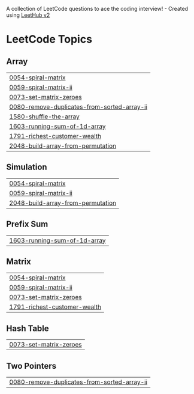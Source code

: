 A collection of LeetCode questions to ace the coding interview! - Created using [LeetHub v2](https://github.com/arunbhardwaj/LeetHub-2.0)
<!---LeetCode Topics Start-->
# LeetCode Topics
## Array
|  |
| ------- |
| [0054-spiral-matrix](https://github.com/santosh-rawat-prof/java-leetcode-solutions/tree/master/0054-spiral-matrix) |
| [0059-spiral-matrix-ii](https://github.com/santosh-rawat-prof/java-leetcode-solutions/tree/master/0059-spiral-matrix-ii) |
| [0073-set-matrix-zeroes](https://github.com/santosh-rawat-prof/java-leetcode-solutions/tree/master/0073-set-matrix-zeroes) |
| [0080-remove-duplicates-from-sorted-array-ii](https://github.com/santosh-rawat-prof/java-leetcode-solutions/tree/master/0080-remove-duplicates-from-sorted-array-ii) |
| [1580-shuffle-the-array](https://github.com/santosh-rawat-prof/java-leetcode-solutions/tree/master/1580-shuffle-the-array) |
| [1603-running-sum-of-1d-array](https://github.com/santosh-rawat-prof/java-leetcode-solutions/tree/master/1603-running-sum-of-1d-array) |
| [1791-richest-customer-wealth](https://github.com/santosh-rawat-prof/java-leetcode-solutions/tree/master/1791-richest-customer-wealth) |
| [2048-build-array-from-permutation](https://github.com/santosh-rawat-prof/java-leetcode-solutions/tree/master/2048-build-array-from-permutation) |
## Simulation
|  |
| ------- |
| [0054-spiral-matrix](https://github.com/santosh-rawat-prof/java-leetcode-solutions/tree/master/0054-spiral-matrix) |
| [0059-spiral-matrix-ii](https://github.com/santosh-rawat-prof/java-leetcode-solutions/tree/master/0059-spiral-matrix-ii) |
| [2048-build-array-from-permutation](https://github.com/santosh-rawat-prof/java-leetcode-solutions/tree/master/2048-build-array-from-permutation) |
## Prefix Sum
|  |
| ------- |
| [1603-running-sum-of-1d-array](https://github.com/santosh-rawat-prof/java-leetcode-solutions/tree/master/1603-running-sum-of-1d-array) |
## Matrix
|  |
| ------- |
| [0054-spiral-matrix](https://github.com/santosh-rawat-prof/java-leetcode-solutions/tree/master/0054-spiral-matrix) |
| [0059-spiral-matrix-ii](https://github.com/santosh-rawat-prof/java-leetcode-solutions/tree/master/0059-spiral-matrix-ii) |
| [0073-set-matrix-zeroes](https://github.com/santosh-rawat-prof/java-leetcode-solutions/tree/master/0073-set-matrix-zeroes) |
| [1791-richest-customer-wealth](https://github.com/santosh-rawat-prof/java-leetcode-solutions/tree/master/1791-richest-customer-wealth) |
## Hash Table
|  |
| ------- |
| [0073-set-matrix-zeroes](https://github.com/santosh-rawat-prof/java-leetcode-solutions/tree/master/0073-set-matrix-zeroes) |
## Two Pointers
|  |
| ------- |
| [0080-remove-duplicates-from-sorted-array-ii](https://github.com/santosh-rawat-prof/java-leetcode-solutions/tree/master/0080-remove-duplicates-from-sorted-array-ii) |
<!---LeetCode Topics End-->